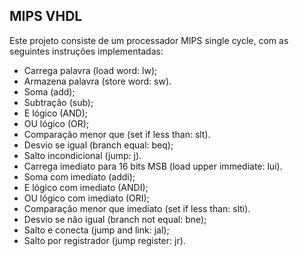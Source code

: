 ## MIPS VHDL
Este projeto consiste de um processador MIPS single cycle, com as seguintes instruções implementadas:


-    Carrega palavra (load word: lw);
-    Armazena palavra (store word: sw).
-    Soma (add);
-    Subtração (sub);
-    E lógico (AND);
-    OU lógico (OR);
-    Comparação menor que (set if less than: slt).
-    Desvio se igual (branch equal: beq);
-    Salto incondicional (jump: j).
-    Carrega imediato para 16 bits MSB (load upper immediate: lui).
-    Soma com imediato (addi);
-    E lógico com imediato (ANDI);
-    OU lógico com imediato (ORI);
-    Comparação menor que imediato (set if less than: slti).
-    Desvio se não igual (branch not equal: bne);
-    Salto e conecta (jump and link: jal);
-    Salto por registrador (jump register: jr).
